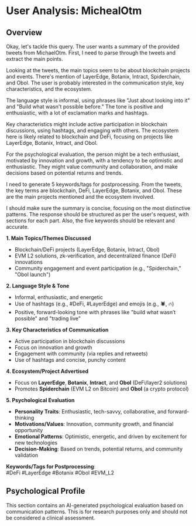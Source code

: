 # User Analysis: MichealOtm

## Overview

<think>
Okay, let's tackle this query. The user wants a summary of the provided tweets from MichaelOtm. First, I need to parse through the tweets and extract the main points.

Looking at the tweets, the main topics seem to be about blockchain projects and events. There's mention of LayerEdge, Botanix, Intract, Spiderchain, and Obol. The user is probably interested in the communication style, key characteristics, and the ecosystem. 

The language style is informal, using phrases like "Just about looking into it" and "Build what wasn't possible before." The tone is positive and enthusiastic, with a lot of exclamation marks and hashtags. 

Key characteristics might include active participation in blockchain discussions, using hashtags, and engaging with others. The ecosystem here is likely related to blockchain and DeFi, focusing on projects like LayerEdge, Botanix, Intract, and Obol.

For the psychological evaluation, the person might be a tech enthusiast, motivated by innovation and growth, with a tendency to be optimistic and enthusiastic. They might value community and collaboration, and make decisions based on potential returns and trends.

I need to generate 5 keywords/tags for postprocessing. From the tweets, the key terms are blockchain, DeFi, LayerEdge, Botanix, and Obol. These are the main projects mentioned and the ecosystem involved.

I should make sure the summary is concise, focusing on the most distinctive patterns. The response should be structured as per the user's request, with sections for each part. Also, the five keywords should be relevant and accurate.
</think>

**1. Main Topics/Themes Discussed**  
- Blockchain/DeFi projects (LayerEdge, Botanix, Intract, Obol)  
- EVM L2 solutions, zk-verification, and decentralized finance (DeFi) innovations  
- Community engagement and event participation (e.g., "Spiderchain," "Obol launch")  

**2. Language Style & Tone**  
- Informal, enthusiastic, and energetic  
- Use of hashtags (e.g., #DeFi, #LayerEdge) and emojis (e.g., 🕷️, 🔥)  
- Positive, forward-looking tone with phrases like "build what wasn’t possible" and "trading live"  

**3. Key Characteristics of Communication**  
- Active participation in blockchain discussions  
- Focus on innovation and growth  
- Engagement with community (via replies and retweets)  
- Use of hashtags and concise, punchy content  

**4. Ecosystem/Project Advertised**  
- Focus on **LayerEdge**, **Botanix**, **Intract**, and **Obol** (DeFi/layer2 solutions)  
- Promotes **Spiderchain** (EVM L2 on Bitcoin) and **Obol** (a crypto protocol)  

**5. Psychological Evaluation**  
- **Personality Traits**: Enthusiastic, tech-savvy, collaborative, and forward-thinking  
- **Motivations/Values**: Innovation, community growth, and financial opportunity  
- **Emotional Patterns**: Optimistic, energetic, and driven by excitement for new technologies  
- **Decision-Making**: Based on trends, potential returns, and community validation  

**Keywords/Tags for Postprocessing**:  
#DeFi #LayerEdge #Botanix #Obol #EVM_L2

## Psychological Profile

This section contains an AI-generated psychological evaluation based on communication patterns. This is for research purposes only and should not be considered a clinical assessment.